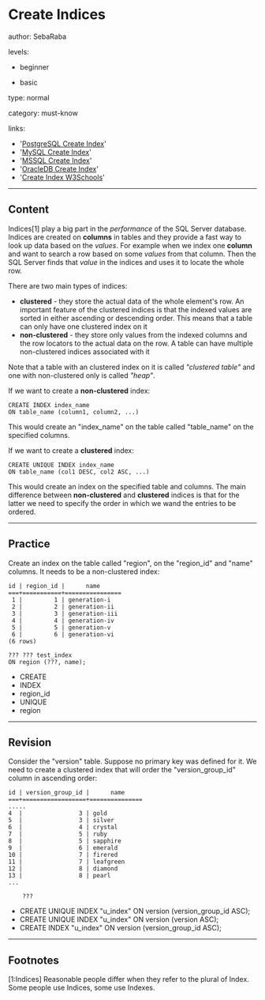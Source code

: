 # Create Indices
author: SebaRaba

levels:

  - beginner

  - basic

type: normal

category: must-know

links:

  - '[PostgreSQL Create Index](https://www.postgresql.org/docs/9.1/static/sql-createindex.html)'
  - '[MySQL Create Index](https://dev.mysql.com/doc/refman/5.7/en/create-index.html)'
  - '[MSSQL Create Index](https://docs.microsoft.com/en-us/sql/t-sql/statements/create-index-transact-sql)'
  - '[OracleDB Create Index](https://docs.oracle.com/cd/B28359_01/server.111/b28310/indexes003.htm#ADMIN11722)'
  - '[Create Index W3Schools](https://www.w3schools.com/sql/sql_create_index.asp)'

---
## Content

Indices[1] play a big part in the *performance* of the SQL Server database. Indices are created on **columns** in tables and they provide a fast way to look up data based on the *values*. For example when we index one **column** and want to search a row based on some *values* from that column. Then the SQL Server finds that *value* in the indices and uses it to locate the whole row.

There are two main types of indices:
- **clustered** - they store the actual data of the whole element's row. An important feature of the clustered indices is that the indexed values are sorted in either ascending or descending order. This means that a table can only have one clustered index on it
- **non-clustered** - they store only values from the indexed columns and the row locators to the actual data on the row. A table can have multiple non-clustered indices associated with it

Note that a table with an clustered index on it is called *"clustered table"* and one with non-clustered only is called *"heap"*.

If we want to create a **non-clustered** index:
```
CREATE INDEX index_name
ON table_name (column1, column2, ...)
```
This would create an "index_name" on the table called "table_name" on the specified columns.


If we want to create a **clustered** index:
```
CREATE UNIQUE INDEX index_name
ON table_name (col1 DESC, col2 ASC, ...)
```
This would create an index on the specified table and columns. The main difference between **non-clustered** and **clustered** indices is that for the latter we need to specify the order in which we wand the entries to be ordered.

---
## Practice

Create an index on the table called "region", on the "region_id" and "name" columns. It needs to be a non-clustered index:
```
id | region_id |      name      
===+===========+================
 1 |         1 | generation-i
 2 |         2 | generation-ii
 3 |         3 | generation-iii
 4 |         4 | generation-iv
 5 |         5 | generation-v
 6 |         6 | generation-vi
(6 rows)

??? ??? test_index
ON region (???, name);

```

* CREATE
* INDEX
* region_id
* UNIQUE
* region


---
## Revision

Consider the "version" table. Suppose no primary key was defined for it. We need to create a clustered index that will order the "version_group_id" column in ascending order:
```
id | version_group_id |      name      
===+==================+===============
.....
4  |                3 | gold
5  |                3 | silver
6  |                4 | crystal
7  |                5 | ruby
8  |                5 | sapphire
9  |                6 | emerald
10 |                7 | firered
11 |                7 | leafgreen
12 |                8 | diamond
13 |                8 | pearl
...

    ???
```

* CREATE UNIQUE INDEX "u_index" ON version (version_group_id ASC);
* CREATE UNIQUE INDEX "u_index" ON version (version ASC);
* CREATE INDEX "u_index" ON version (version_group_id ASC);
---
## Footnotes

[1:Indices]
Reasonable people differ when they refer to the plural of Index. Some people use Indices, some use Indexes.
